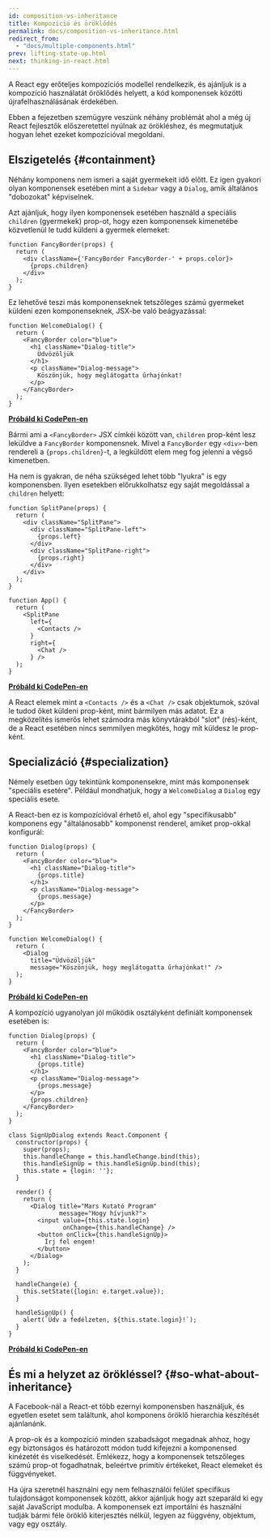 ```yaml
---
id: composition-vs-inheritance
title: Kompozíció és öröklődés
permalink: docs/composition-vs-inheritance.html
redirect_from:
  - "docs/multiple-components.html"
prev: lifting-state-up.html
next: thinking-in-react.html
---
```


A React egy erőteljes kompozíciós modellel rendelkezik, és ajánljuk is a kompozíció használatát öröklődés helyett, a kód komponensek közötti újrafelhasználásának érdekében.

Ebben a fejezetben szemügyre veszünk néhány problémát ahol a még új React fejlesztők előszeretettel nyúlnak az örökléshez, és megmutatjuk hogyan lehet ezeket kompozícióval megoldani.

## Elszigetelés {#containment}

Néhány komponens nem ismeri a saját gyermekeit idő előtt. Ez igen gyakori olyan komponensek esetében mint a `Sidebar` vagy a `Dialog`, amik általános "dobozokat" képviselnek.

Azt ajánljuk, hogy ilyen komponensek esetében használd a speciális `children` (gyermekek) prop-ot, hogy ezen komponensek kimenetébe közvetlenül le tudd küldeni a gyermek elemeket:

```js{4}
function FancyBorder(props) {
  return (
    <div className={'FancyBorder FancyBorder-' + props.color}>
      {props.children}
    </div>
  );
}
```

Ez lehetővé teszi más komponenseknek tetszőleges számú gyermeket küldeni ezen komponenseknek, JSX-be való beágyazással:

```js{4-9}
function WelcomeDialog() {
  return (
    <FancyBorder color="blue">
      <h1 className="Dialog-title">
        Üdvözöljük
      </h1>
      <p className="Dialog-message">
        Köszönjük, hogy meglátogatta űrhajónkat!
      </p>
    </FancyBorder>
  );
}
```

**[Próbáld ki CodePen-en](https://codepen.io/gaearon/pen/ozqNOV?editors=0010)**

Bármi ami a `<FancyBorder>` JSX címkéi között van, `children` prop-ként lesz leküldve a `FancyBorder` komponensnek. Mivel a `FancyBorder` egy `<div>`-ben rendereli a `{props.children}`-t, a legküldött elem meg fog jelenni a végső kimenetben.

Ha nem is gyakran, de néha szükséged lehet több "lyukra" is egy komponensben. Ilyen esetekben előrukkolhatsz egy saját megoldással a `children` helyett:

```js{5,8,18,21}
function SplitPane(props) {
  return (
    <div className="SplitPane">
      <div className="SplitPane-left">
        {props.left}
      </div>
      <div className="SplitPane-right">
        {props.right}
      </div>
    </div>
  );
}

function App() {
  return (
    <SplitPane
      left={
        <Contacts />
      }
      right={
        <Chat />
      } />
  );
}
```

[**Próbáld ki CodePen-en**](https://codepen.io/gaearon/pen/gwZOJp?editors=0010)

A React elemek mint a `<Contacts />` és a `<Chat />` csak objektumok, szóval le tudod őket küldeni prop-ként, mint bármilyen más adatot. Ez a megközelítés ismerős lehet számodra más könyvtárakból "slot" (rés)-ként, de a React esetében nincs semmilyen megkötés, hogy mit küldesz le prop-ként.

## Specializáció {#specialization}

Némely esetben úgy tekintünk komponensekre, mint más komponensek "speciális esetére". Például mondhatjuk, hogy a `WelcomeDialog` a `Dialog` egy speciális esete.

A React-ben ez is kompozícióval érhető el, ahol egy "specifikusabb" komponens egy "általánosabb" komponenst renderel, amiket prop-okkal konfigurál:

```js{5,8,16-18}
function Dialog(props) {
  return (
    <FancyBorder color="blue">
      <h1 className="Dialog-title">
        {props.title}
      </h1>
      <p className="Dialog-message">
        {props.message}
      </p>
    </FancyBorder>
  );
}

function WelcomeDialog() {
  return (
    <Dialog
      title="Üdvözöljük"
      message="Köszönjük, hogy meglátogatta űrhajónkat!" />
  );
}
```

[**Próbáld ki CodePen-en**](https://codepen.io/gaearon/pen/kkEaOZ?editors=0010)

A kompozíció ugyanolyan jól működik osztályként definiált komponensek esetében is:

```js{10,27-31}
function Dialog(props) {
  return (
    <FancyBorder color="blue">
      <h1 className="Dialog-title">
        {props.title}
      </h1>
      <p className="Dialog-message">
        {props.message}
      </p>
      {props.children}
    </FancyBorder>
  );
}

class SignUpDialog extends React.Component {
  constructor(props) {
    super(props);
    this.handleChange = this.handleChange.bind(this);
    this.handleSignUp = this.handleSignUp.bind(this);
    this.state = {login: ''};
  }

  render() {
    return (
      <Dialog title="Mars Kutató Program"
              message="Hogy hívjunk?">
        <input value={this.state.login}
               onChange={this.handleChange} />
        <button onClick={this.handleSignUp}>
          Írj fel engem!
        </button>
      </Dialog>
    );
  }

  handleChange(e) {
    this.setState({login: e.target.value});
  }

  handleSignUp() {
    alert(`Üdv a fedélzeten, ${this.state.login}!`);
  }
}
```

[**Próbáld ki CodePen-en**](https://codepen.io/gaearon/pen/gwZbYa?editors=0010)

## És mi a helyzet az örökléssel? {#so-what-about-inheritance}

A Facebook-nál a React-et több ezernyi komponensben használjuk, és egyetlen esetet sem találtunk, ahol komponens öröklő hierarchia készítését ajánlanánk.

A prop-ok és a kompozíció minden szabadságot megadnak ahhoz, hogy egy biztonságos és határozott módon tudd kifejezni a komponensed kinézetét és viselkedését. Emlékezz, hogy a komponensek tetszőleges számú prop-ot fogadhatnak, beleértve primitív értékeket, React elemeket és függvényeket.

Ha újra szeretnél használni egy nem felhasználói felület specifikus tulajdonságot komponensek között, akkor ajánljuk hogy azt szeparáld ki egy saját JavaScript modulba. A komponensek ezt importálni és használni tudják bármi féle öröklő kiterjesztés nélkül, legyen az függvény, objektum, vagy egy osztály.
